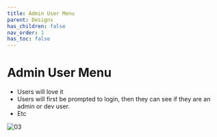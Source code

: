 ```yaml
---
title: Admin User Menu
parent: Designs
has_children: false
nav_order: 1
has_toc: false
---
```


# Admin User Menu

- Users will love it
- Users will first be prompted to login, then they can see if they are an admin or dev user.
- Etc

![03](img/admin_user_menu.png)
